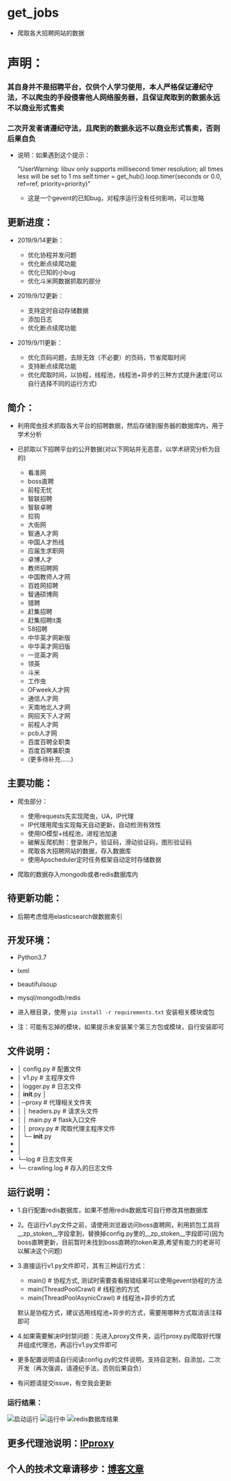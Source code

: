 # get_jobs

+ 爬取各大招聘网站的数据

# 声明：

### 其自身并不是招聘平台，仅供个人学习使用，本人严格保证遵纪守法，不以爬虫的手段侵害他人网络服务器，且保证爬取到的数据永远不以商业形式售卖

### 二次开发者请遵纪守法，且爬到的数据永远不以商业形式售卖，否则后果自负

+ 说明：如果遇到这个提示：

	“UserWarning: libuv only supports millisecond timer resolution; all times less will be set to 1 ms  self.timer = get_hub().loop.timer(seconds or 0.0, ref=ref, priority=priority)”
	
	* 这是一个gevent的已知bug，对程序运行没有任何影响，可以忽略

## 更新进度：

+ 2019/9/14更新：

	* 优化协程并发问题
	* 优化断点续爬功能
	* 优化已知的小bug
	* 优化斗米网数据抓取的部分

+ 2019/9/12更新：

	* 支持定时自动存储数据
	* 添加日志
	* 优化断点续爬功能

+ 2019/9/11更新：

	* 优化页码问题，去除无效（不必要）的页码，节省爬取时间
	* 支持断点续爬功能
	* 优化爬取时间，以协程，线程池，线程池+异步的三种方式提升速度(可以自行选择不同的运行方式)
	

## 简介：

+ 利用爬虫技术抓取各大平台的招聘数据，然后存储到服务器的数据库内，用于学术分析

+ 已抓取以下招聘平台的公开数据(对以下网站并无恶意，以学术研究分析为目的)			
    	
	* 看准网
	* boss直聘
	* 前程无忧
	* 智联招聘								
	* 智联卓聘
	* 拉钩				
	* 大街网
	* 智通人才网
	* 中国人才热线
	* 应届生求职网
	* 卓博人才
	* 教师招聘网
	* 中国教师人才网
	* 百姓网招聘
	* 智通硕博网
	* 猎聘
	* 赶集招聘
	* 赶集招聘it类
	* 58招聘
	* 中华英才网新版
	* 中华英才网旧版
	* 一览英才网
	* 领英
	* 斗米
	* 工作虫
	* OFweek人才网
	* 通信人才网
	* 天南地北人才网			
	* 网招天下人才网
	* 前程人才网
	* pcb人才网
	* 百度百聘全职类
	* 百度百聘兼职类
	* (更多待补充......)

## 主要功能：

+ 爬虫部分：
    * 使用requests先实现爬虫，UA，IP代理
    * IP代理用爬虫实现每天自动更新，自动检测有效性
    * 使用IO模型+线程池，进程池加速
    * 破解反爬机制：登录账户，验证码，滑动验证码，图形验证码
	* 爬取各大招聘网站的数据，存入数据库
	* 使用Apscheduler定时任务框架自动定时存储数据
	
	
+ 爬取的数据存入mongodb或者redis数据库内

## 待更新功能：

+ 后期考虑借用elasticsearch做数据索引

## 开发环境：

+ Python3.7
+ lxml
+ beautifulsoup
+ mysql/mongodb/redis

+ 进入根目录，使用  ``pip install -r requirements.txt`` 安装相关模块或包

+ 注：可能有忘掉的模块，如果提示未安装某个第三方包或模块，自行安装即可

## 文件说明：

+ │  config.py			# 配置文件
+ │  v1.py				# 主程序文件
+ │  logger.py			# 日志文件
+ │  __init__.py
  │
+ │─proxy				# 代理相关文件夹
+ │   │  headers.py		# 请求头文件
+ │   │  main.py		# flask入口文件
+ │   │  proxy.py		# 爬取代理主程序文件
+ │   └─ __init__.py
+ │
+ │
+ └─log					# 日志文件夹
+    └─ crawling.log	# 存入的日志文件

## 运行说明：

+ 1.自行配置redis数据库，如果不想用redis数据库可自行修改其他数据库

+ 2。在运行v1.py文件之前，请使用浏览器访问boss直聘网，利用抓包工具将__zp_stoken__字段拿到，替换掉config.py里的__zp_stoken__字段即可(因为boss直聘更新，目前暂时未找到boss直聘的token来源,希望有能力的老哥可以解决这个问题)

+ 3.直接运行v1.py文件即可，其有三种运行方式：

	* main()  # 协程方式, 测试时需要查看报错结果可以使用gevent协程的方法
    * main(ThreadPoolCrawl)  # 线程池的方式
    * main(ThreadPoolAsynicCrawl)  # 线程池+异步的方式
	
	默认是协程方式，建议选用线程池+异步的方式，需要用哪种方式取消该注释即可
	
+ 4.如果需要解决IP封禁问题：先进入proxy文件夹，运行proxy.py爬取好代理并组成代理池，再运行v1.py文件即可  


+ 更多配置说明请自行阅读config.py的文件说明，支持自定制，自添加，二次开发（再次强调，请遵纪手法，否则后果自负）

+ 有问题请提交issue，有空我会更新

### 运行结果：

![启动运行](https://raw.githubusercontent.com/Eeyhan/pictures/master/job_1.png)
![运行中](https://raw.githubusercontent.com/Eeyhan/pictures/master/job_2.png)
![redis数据库结果](https://raw.githubusercontent.com/Eeyhan/pictures/master/job_3.png)

## 更多代理池说明：[IPproxy](https://github.com/Eeyhan/IPproxy "IPproxy")

## 个人的技术文章请移步：[博客文章](https://www.cnblogs.com/Eeyhan/ "博客文章")
